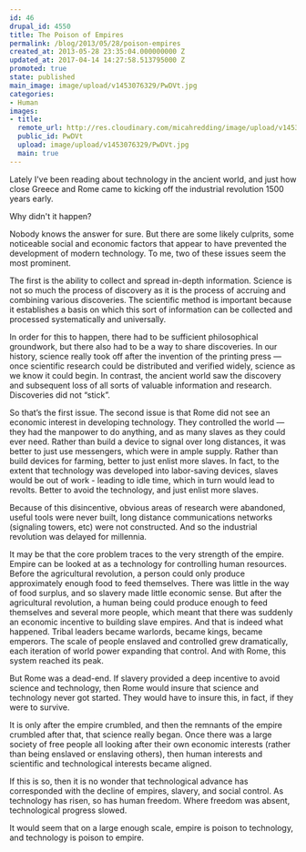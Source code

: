 ```yaml
---
id: 46
drupal_id: 4550
title: The Poison of Empires
permalink: /blog/2013/05/28/poison-empires
created_at: 2013-05-28 23:35:04.000000000 Z
updated_at: 2017-04-14 14:27:58.513795000 Z
promoted: true
state: published
main_image: image/upload/v1453076329/PwDVt.jpg
categories:
- Human
images:
- title: 
  remote_url: http://res.cloudinary.com/micahredding/image/upload/v1453076329/PwDVt.jpg
  public_id: PwDVt
  upload: image/upload/v1453076329/PwDVt.jpg
  main: true
---
```

Lately I've been reading about technology in the ancient world, and just how close Greece and Rome came to kicking off the industrial revolution 1500 years early. 

Why didn't it happen?

Nobody knows the answer for sure. But there are some likely culprits, some noticeable social and economic factors that appear to have prevented the development of modern technology. To me, two of these issues seem the most prominent. 

The first is the ability to collect and spread in-depth information. Science is not so much the process of discovery as it is the process of accruing and combining various discoveries. The scientific method is important because it establishes a basis on which this sort of information can be collected and processed systematically and universally. 

In order for this to happen, there had to be sufficient philosophical groundwork, but there also had to be a way to share discoveries. In our history, science really took off after the invention of the printing press — once scientific research could be distributed and verified widely, science as we know it could begin. In contrast, the ancient world saw the discovery and subsequent loss of all sorts of valuable information and research. Discoveries did not “stick”. 

So that’s the first issue. The second issue is that Rome did not see an economic interest in developing technology. They controlled the world — they had the manpower to do anything, and as many slaves as they could ever need. Rather than build a device to signal over long distances, it was better to just use messengers, which were in ample supply. Rather than build devices for farming, better to just enlist more slaves. In fact, to the extent that technology was developed into labor-saving devices, slaves would be out of work - leading to idle time, which in turn would lead to revolts. Better to avoid the technology, and just enlist more slaves. 

Because of this disincentive, obvious areas of research were abandoned, useful tools were never built, long distance communications networks (signaling towers, etc) were not constructed. And so the industrial revolution was delayed for millennia. 

It may be that the core problem traces to the very strength of the empire. Empire can be looked at as a technology for controlling human resources. Before the agricultural revolution, a person could only produce approximately enough food to feed themselves. There was little in the way of food surplus, and so slavery made little economic sense. But after the agricultural revolution, a human being could produce enough to feed themselves and several more people, which meant that there was suddenly an economic incentive to building slave empires. And that is indeed what happened. Tribal leaders became warlords, became kings, became emperors. The scale of people enslaved and controlled grew dramatically, each iteration of world power expanding that control. And with Rome, this system reached its peak. 

But Rome was a dead-end. If slavery provided a deep incentive to avoid science and technology, then Rome would insure that science and technology never got started. They would have to insure this, in fact, if they were to survive. 

It is only after the empire crumbled, and then the remnants of the empire crumbled after that, that science really began. Once there was a large society of free people all looking after their own economic interests (rather than being enslaved or enslaving others), then human interests and scientific and technological interests became aligned. 

If this is so, then it is no wonder that technological advance has corresponded with the decline of empires, slavery, and social control. As technology has risen, so has human freedom. Where freedom was absent, technological progress slowed. 

It would seem that on a large enough scale, empire is poison to technology, and technology is poison to empire. 
